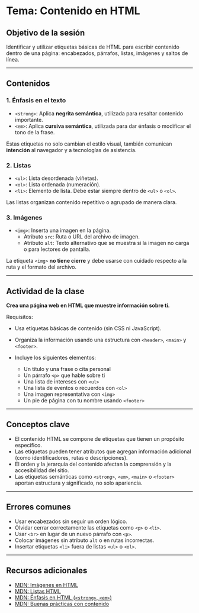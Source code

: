 # Tema: Contenido en HTML

## Objetivo de la sesión
Identificar y utilizar etiquetas básicas de HTML para escribir contenido dentro de una página: encabezados, párrafos, listas, imágenes y saltos de línea.

---

## Contenidos

### 1. Énfasis en el texto

- `<strong>`: Aplica **negrita semántica**, utilizada para resaltar contenido importante.
- `<em>`: Aplica **cursiva semántica**, utilizada para dar énfasis o modificar el tono de la frase.

Estas etiquetas no solo cambian el estilo visual, también comunican **intención** al navegador y a tecnologías de asistencia.

### 2. Listas

- `<ul>`: Lista desordenada (viñetas).
- `<ol>`: Lista ordenada (numeración).
- `<li>`: Elemento de lista. Debe estar siempre dentro de `<ul>` o `<ol>`.

Las listas organizan contenido repetitivo o agrupado de manera clara.

### 3. Imágenes

- `<img>`: Inserta una imagen en la página.
  - Atributo `src`: Ruta o URL del archivo de imagen.
  - Atributo `alt`: Texto alternativo que se muestra si la imagen no carga o para lectores de pantalla.

La etiqueta `<img>` **no tiene cierre** y debe usarse con cuidado respecto a la ruta y el formato del archivo.

---

## Actividad de la clase

**Crea una página web en HTML que muestre información sobre ti.**

Requisitos:

- Usa etiquetas básicas de contenido (sin CSS ni JavaScript).
- Organiza la información usando una estructura con `<header>`, `<main>` y `<footer>`.
- Incluye los siguientes elementos:

  - Un título y una frase o cita personal
  - Un párrafo `<p>` que hable sobre ti
  - Una lista de intereses con `<ul>`
  - Una lista de eventos o recuerdos con `<ol>`
  - Una imagen representativa con `<img>`
  - Un pie de página con tu nombre usando `<footer>`

---

## Conceptos clave

- El contenido HTML se compone de etiquetas que tienen un propósito específico.
- Las etiquetas pueden tener atributos que agregan información adicional (como identificadores, rutas o descripciones).
- El orden y la jerarquía del contenido afectan la comprensión y la accesibilidad del sitio.
- Las etiquetas semánticas como `<strong>`, `<em>`, `<main>` o `<footer>` aportan estructura y significado, no solo apariencia.

---

## Errores comunes

- Usar encabezados sin seguir un orden lógico.
- Olvidar cerrar correctamente las etiquetas como `<p>` o `<li>`.
- Usar `<br>` en lugar de un nuevo párrafo con `<p>`.
- Colocar imágenes sin atributo `alt` o en rutas incorrectas.
- Insertar etiquetas `<li>` fuera de listas `<ul>` o `<ol>`.

---

## Recursos adicionales

- [MDN: Imágenes en HTML](https://developer.mozilla.org/es/docs/Web/HTML/Element/img)
- [MDN: Listas HTML](https://developer.mozilla.org/es/docs/Web/HTML/Element/ul)
- [MDN: Énfasis en HTML (`<strong>`, `<em>`)](https://developer.mozilla.org/es/docs/Web/HTML/Element/em)
- [MDN: Buenas prácticas con contenido](https://developer.mozilla.org/es/docs/Learn/HTML/Introduction_to_HTML/Getting_started)
